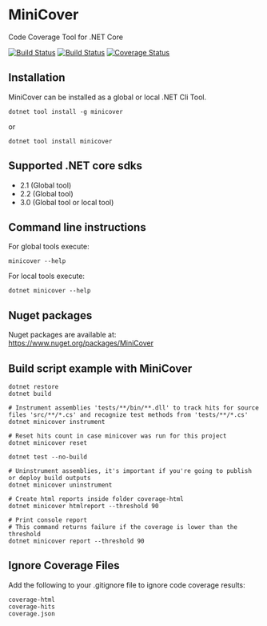 # MiniCover
Code Coverage Tool for .NET Core

[![Build Status](https://travis-ci.org/lucaslorentz/minicover.svg?branch=master)](https://travis-ci.org/lucaslorentz/minicover)
[![Build Status](https://dev.azure.com/lucaslorentzlara/lucaslorentzlara/_apis/build/status/lucaslorentz.minicover?branchName=master)](https://dev.azure.com/lucaslorentzlara/lucaslorentzlara/_build/latest?definitionId=3&branchName=master)
[![Coverage Status](https://coveralls.io/repos/github/lucaslorentz/minicover/badge.svg?branch=master)](https://coveralls.io/github/lucaslorentz/minicover?branch=master)

## Installation
MiniCover can be installed as a global or local .NET Cli Tool.
```
dotnet tool install -g minicover
```
or
```
dotnet tool install minicover
```

## Supported .NET core sdks
- 2.1 (Global tool)
- 2.2 (Global tool)
- 3.0 (Global tool or local tool)

## Command line instructions
For global tools execute:
```
minicover --help
```
For local tools execute:
```
dotnet minicover --help
```

## Nuget packages
Nuget packages are available at:
https://www.nuget.org/packages/MiniCover

## Build script example with MiniCover
```shell
dotnet restore
dotnet build

# Instrument assemblies 'tests/**/bin/**.dll' to track hits for source files 'src/**/*.cs' and recognize test methods from 'tests/**/*.cs'
dotnet minicover instrument

# Reset hits count in case minicover was run for this project
dotnet minicover reset

dotnet test --no-build

# Uninstrument assemblies, it's important if you're going to publish or deploy build outputs
dotnet minicover uninstrument

# Create html reports inside folder coverage-html
dotnet minicover htmlreport --threshold 90

# Print console report
# This command returns failure if the coverage is lower than the threshold
dotnet minicover report --threshold 90
```

## Ignore Coverage Files
Add the following to your .gitignore file to ignore code coverage results:
```
coverage-html
coverage-hits
coverage.json
```
